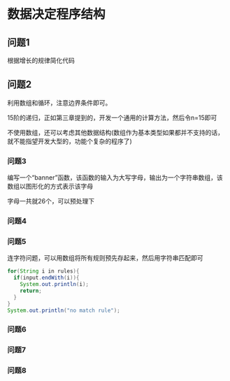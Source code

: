 # 数据决定程序结构

## 问题1

根据增长的规律简化代码

## 问题2

利用数组和循环，注意边界条件即可。

15阶的递归，正如第三章提到的，开发一个通用的计算方法，然后令n=15即可

不使用数组，还可以考虑其他数据结构(数组作为基本类型如果都并不支持的话，就不能指望开发大型的，功能个复杂的程序了)

### 问题3

编写一个“banner”函数，该函数的输入为大写字母，输出为一个字符串数组，该数组以图形化的方式表示该字母

字母一共就26个，可以预处理下

### 问题4

### 问题5
连字符问题，可以用数组将所有规则预先存起来，然后用字符串匹配即可

```Java
for(String i in rules){
  if(input.endWith(i)){
    System.out.println(i);
    return;
  }
}
System.out.println("no match rule");
```

### 问题6

### 问题7

### 问题8
